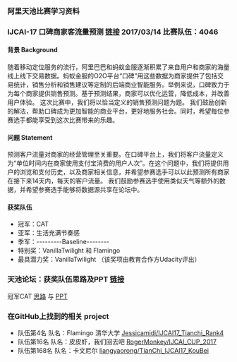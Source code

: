 ### 阿里天池比赛学习资料

### IJCAI-17 口碑商家客流量预测 [链接](https://tianchi.aliyun.com/competition/introduction.htm?raceId=231591) 2017/03/14  比赛队伍：4046

#### 背景 Background
随着移动定位服务的流行，阿里巴巴和蚂蚁金服逐渐积累了来自用户和商家的海量线上线下交易数据。蚂蚁金服的O2O平台“口碑”用这些数据为商家提供了包括交易统计，销售分析和销售建议等定制的后端商业智能服务。举例来说，口碑致力于为每个商家提供销售预测。基于预测结果，商家可以优化运营，降低成本，并改善用户体验。
这次比赛中，我们将以恰当定义的销售预测问题为题。 我们鼓励创新的解法，帮助口碑成为更加智能的商业平台，更好地服务社会。同时，希望每位参赛选手都能享受到这次比赛带来的乐趣。
#### 问题 Statement
预测客户流量对商家的经营管理至关重要。在口碑平台上，我们将客户流量定义为“单位时间内在商家使用支付宝消费的用户人次”。在这个问题中，我们将提供用户的浏览和支付历史，以及商家相关信息，并希望参赛选手可以以此预测所有商家在接下来14天内，每天的客户流量。
我们鼓励参赛选手使用类似天气等额外的数据，并希望参赛选手能够将数据源共享在论坛中。

#### 获奖队伍
* 冠军：CAT
* 亚军：生活充满节奏感 
* 季军：---------Baseline--------
* 特别奖：VanillaTwilight 和 Flamingo
* 最具潜力奖：VanillaTwilight （该奖项由教育合作方Udacity评出）

### 天池论坛：获奖队伍思路及PPT [链接](https://tianchi.aliyun.com/competition/new_articleDetail.html?postsId=2525&from=singlemessage)
冠军CAT [思路](https://gitlab.tianchi.aliyun.com/race231591/gitlab-u2323) 与 [PPT](https://tianchi.aliyun.com/competition/new_articleDetail.html?spm=5176.9876270.0.0.5561bfeaslNequ&raceId=231591&postsId=2409)

### 在GitHub上找到的相关 project
* 队伍第4名 队名：Flamingo 清华大学 [Jessicamidi/IJCAI17_Tianchi_Rank4](https://github.com/Jessicamidi/IJCAI17_Tianchi_Rank4)
* 队伍第16名 队名：皮皮虾，我们回去吧 [RogerMonkey/IJCAI_CUP_2017](https://github.com/RogerMonkey/IJCAI_CUP_2017)
* 队伍第168名 队名：卡文尼尔 [liangyaorong/TianChi_IJCAI17_KouBei](https://github.com/liangyaorong/TianChi_IJCAI17_KouBei)



